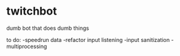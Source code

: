 # twitchbot

dumb bot that does dumb things

to do:
-speedrun data
-refactor input listening
-input sanitization
-multiprocessing
